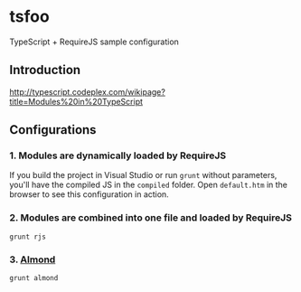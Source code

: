 tsfoo
=====

TypeScript + RequireJS sample configuration

## Introduction

http://typescript.codeplex.com/wikipage?title=Modules%20in%20TypeScript

## Configurations

### 1. Modules are dynamically loaded by RequireJS

If you build the project in Visual Studio or run `grunt` without parameters, you'll have the compiled JS in the `compiled` folder. Open `default.htm` in the browser to see this configuration in action.

### 2. Modules are combined into one file and loaded by RequireJS

`grunt rjs`

### 3. [Almond](https://github.com/jrburke/almond)

`grunt almond`

